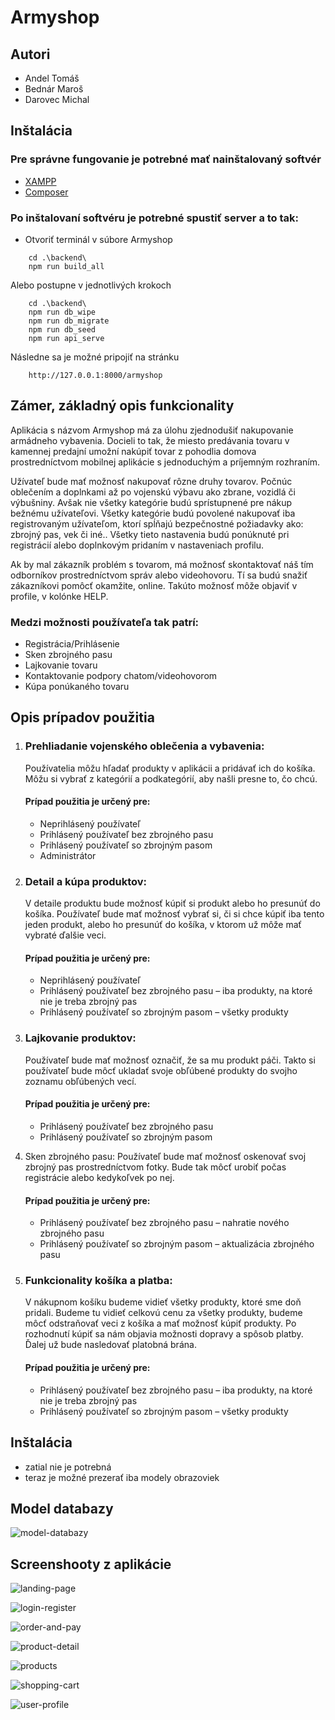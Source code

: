 # Armyshop

## Autori

-   Andel Tomáš
-   Bednár Maroš
-   Darovec Michal

## Inštalácia

### Pre správne fungovanie je potrebné mať nainštalovaný softvér

-   [XAMPP](https://sourceforge.net/projects/xampp/)
-   [Composer](https://getcomposer.org/)

### Po inštalovaní softvéru je potrebné spustiť server a to tak:

-   Otvoriť terminál v súbore Armyshop

```console
    cd .\backend\
    npm run build_all
```

Alebo postupne v jednotlivých krokoch

```console
    cd .\backend\
    npm run db_wipe
    npm run db_migrate
    npm run db_seed
    npm run api_serve
```

Následne sa je možné pripojiť na stránku

```console
    http://127.0.0.1:8000/armyshop
```

## Zámer, základný opis funkcionality

Aplikácia s názvom Armyshop má za úlohu zjednodušiť nakupovanie armádneho vybavenia. Docieli to tak,
že miesto predávania tovaru v kamennej predajní umožní nakúpiť tovar z pohodlia domova
prostredníctvom mobilnej aplikácie s jednoduchým a príjemným rozhraním.

Užívateľ bude mať možnosť nakupovať rôzne druhy tovarov. Počnúc oblečením a doplnkami až po
vojenskú výbavu ako zbrane, vozidlá či výbušniny. Avšak nie všetky kategórie budú sprístupnené pre nákup
bežnému užívateľovi. Všetky kategórie budú povolené nakupovať iba registrovaným užívateľom, ktorí
spĺňajú bezpečnostné požiadavky ako: zbrojný pas, vek či iné.. Všetky tieto nastavenia budú ponúknuté
pri registrácií alebo doplnkovým pridaním v nastaveniach profilu.

Ak by mal zákazník problém s tovarom, má možnosť skontaktovať náš tím odborníkov prostredníctvom
správ alebo videohovoru. Tí sa budú snažiť zákazníkovi pomôcť okamžite, online. Takúto možnosť môže
objaviť v profile, v kolónke HELP.

### Medzi možnosti používateľa tak patrí:

-   Registrácia/Prihlásenie
-   Sken zbrojného pasu
-   Lajkovanie tovaru
-   Kontaktovanie podpory chatom/videohovorom
-   Kúpa ponúkaného tovaru

## Opis prípadov použitia

1.  ### Prehliadanie vojenského oblečenia a vybavenia:

    Používatelia môžu hľadať produkty v aplikácii a pridávať ich do košíka. Môžu si vybrať z kategórií a podkategórií, aby našli presne to, čo chcú.

    #### Prípad použitia je určený pre:

    -   Neprihlásený používateľ
    -   Prihlásený používateľ bez zbrojného pasu
    -   Prihlásený používateľ so zbrojným pasom
    -   Administrátor

2.  ### Detail a kúpa produktov:

    V detaile produktu bude možnosť kúpiť si produkt alebo ho presunúť do košíka. Používateľ bude mať možnosť vybrať si, či si chce kúpiť iba tento jeden produkt, alebo ho presunúť do košíka, v ktorom už môže mať vybraté ďalšie veci.

    #### Prípad použitia je určený pre:

    -   Neprihlásený používateľ
    -   Prihlásený používateľ bez zbrojného pasu – iba produkty, na ktoré nie je treba zbrojný pas
    -   Prihlásený používateľ so zbrojným pasom – všetky produkty

3.  ### Lajkovanie produktov:

    Používateľ bude mať možnosť označiť, že sa mu produkt páči. Takto si používateľ bude môcť ukladať svoje obľúbené produkty do svojho zoznamu obľúbených vecí.

    #### Prípad použitia je určený pre:

    -   Prihlásený používateľ bez zbrojného pasu
    -   Prihlásený používateľ so zbrojným pasom

4.  Sken zbrojného pasu: Používateľ bude mať možnosť oskenovať svoj zbrojný pas prostredníctvom
    fotky. Bude tak môcť urobiť počas registrácie alebo kedykoľvek po nej.

    #### Prípad použitia je určený pre:

    -   Prihlásený používateľ bez zbrojného pasu – nahratie nového zbrojného pasu
    -   Prihlásený používateľ so zbrojným pasom – aktualizácia zbrojného pasu

5.  ### Funkcionality košíka a platba:

    V nákupnom košíku budeme vidieť všetky produkty, ktoré sme doň pridali. Budeme tu vidieť celkovú cenu za všetky produkty, budeme môcť odstraňovať veci z košíka a mať možnosť kúpiť produkty. Po rozhodnutí kúpiť sa nám objavia možnosti dopravy a spôsob platby. Ďalej už bude nasledovať platobná brána.

    #### Prípad použitia je určený pre:

    -   Prihlásený používateľ bez zbrojného pasu – iba produkty, na ktoré nie je treba zbrojný pas
    -   Prihlásený používateľ so zbrojným pasom – všetky produkty

## Inštalácia

-   zatial nie je potrebná
-   teraz je možné prezerať iba modely obrazoviek

## Model databazy

![model-databazy](https://user-images.githubusercontent.com/91140372/227771434-887f14b2-3322-4398-89ce-7821566927c8.png)

## Screenshooty z aplikácie

![landing-page](https://user-images.githubusercontent.com/91140372/227772269-20362dcf-d6d3-455e-8325-570bce3bb03a.png)

![login-register](https://user-images.githubusercontent.com/91140372/227771797-5801579c-c794-4eaf-baac-c55cfc1d4176.png)

![order-and-pay](https://user-images.githubusercontent.com/91140372/227771821-28d1abec-a01b-4f4f-a598-0f1339efe9e2.png)

![product-detail](https://user-images.githubusercontent.com/91140372/227771848-b0e436cc-9f0f-48de-91d2-c100bb6dc1bd.png)

![products](https://user-images.githubusercontent.com/91140372/227771867-9c2879ef-2eae-4965-881b-a0e4fe5deea6.png)

![shopping-cart](https://user-images.githubusercontent.com/91140372/227771883-d2ce847c-0316-4c3b-8a15-0f76167db2e9.png)

![user-profile](https://user-images.githubusercontent.com/91140372/227771897-791a888b-6d40-4992-a6db-625311f0e605.png)
